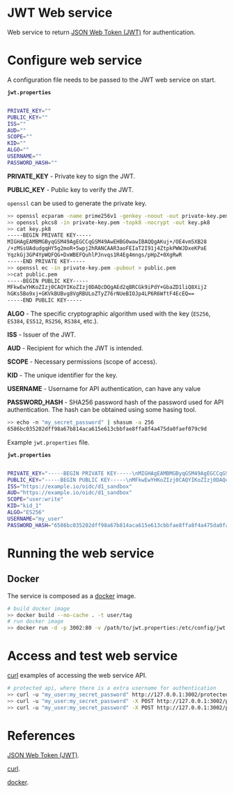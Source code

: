 # JWT Web service

Web service to return [JSON Web Token (JWT)](https://auth0.com/docs/secure/tokens/json-web-tokens) for authentication.

# Configure web service

A configuration file needs to be passed to the JWT web service on start.

**`jwt.properties`**
```bash

PRIVATE_KEY=""
PUBLIC_KEY=""
ISS=""
AUD=""
SCOPE=""
KID=""
ALGO=""
USERNAME=""
PASSWORD_HASH=""
```

**PRIVATE_KEY** - Private key to sign the JWT.

**PUBLIC_KEY** - Public key to verify the JWT.

`openssl` can be used to generate the private key.

```bash
>> openssl ecparam -name prime256v1 -genkey -noout -out private-key.pem
>> openssl pkcs8 -in private-key.pem -topk8 -nocrypt -out key.pk8
>> cat key.pk8
-----BEGIN PRIVATE KEY-----
MIGHAgEAMBMGByqGSM49AgEGCCqGSM49AwEHBG0wawIBAQQgAKuj+/OE4vm5XB28
/+zMSsUAdudgqHY5g2moR+5wpj2hRANCAAR3aoFEIaT2I91j4ZtpkPWWJDxeKPaE
YqzkGj3GP4YpWQFQG+DxWBEFQuhlPJnvqs1R4Eg4mngs/pHpZ+0XgRwR
-----END PRIVATE KEY-----
>> openssl ec -in private-key.pem -pubout > public.pem
>>cat public.pem
-----BEGIN PUBLIC KEY-----
MFkwEwYHKoZIzj0CAQYIKoZIzj0DAQcDQgAEd2qBRCGk9iPdY+GbaZD1liQ8Xij2
hGKs5Bo9xj+GKVkBUBvg8VgRBULoZTyZ76rNUeBIOJp4LP6R6WftF4EcEQ==
-----END PUBLIC KEY-----
```

**ALGO** - The specific cryptographic algorithm used with the key (`ES256`, `ES384`, `ES512`, `RS256`, `RS384`, etc.).

**ISS** - Issuer of the JWT.

**AUD** - Recipient for which the JWT is intended.

**SCOPE** - Necessary permissions (scope of access).

**KID** - The unique identifier for the key.

**USERNAME** - Username for API authentication, can have any value

**PASSWORD_HASH** - SHA256 password hash of the password used for API authentication. The hash can be obtained using some hasing tool.

```bash
>> echo -n "my_secret_password" | shasum -a 256
6586bc035202dff98a67b814aca615e613cbbfae8ffa8f4a475da0faef079c9d
```

Example `jwt.properties` file.

**`jwt.properties`**
```bash

PRIVATE_KEY="-----BEGIN PRIVATE KEY-----\nMIGHAgEAMBMGByqGSM49AgEGCCqGSM49AwEHBG0wawIBAQQgAKuj+/OE4vm5XB28/+zMSsUAdudgqHY5g2moR+5wpj2hRANCAAR3aoFEIaT2I91j4ZtpkPWWJDxeKPaEYqzkGj3GP4YpWQFQG+DxWBEFQuhlPJnvqs1R4Eg4mngs/pHpZ+0XgRwR\n-----END PRIVATE KEY-----"
PUBLIC_KEY="-----BEGIN PUBLIC KEY-----\nMFkwEwYHKoZIzj0CAQYIKoZIzj0DAQcDQgAEd2qBRCGk9iPdY+GbaZD1liQ8Xij2hGKs5Bo9xj+GKVkBUBvg8VgRBULoZTyZ76rNUeBIOJp4LP6R6WftF4EcEQ==\n-----END PUBLIC KEY-----"
ISS="https://example.io/oidc/d1_sandbox"
AUD="https://example.io/oidc/d1_sandbox"
SCOPE="user:write"
KID="kid_1"
ALGO="ES256"
USERNAME="my_user"
PASSWORD_HASH="6586bc035202dff98a67b814aca615e613cbbfae8ffa8f4a475da0faef079c9d"
```

# Running the web service

## Docker

The service is composed as a [docker](https://www.docker.com) image.

```bash
# build docker image
>> docker build --no-cache . -t user/tag
# run docker image
>> docker run -d -p 3002:80 -v /path/to/jwt.properties:/etc/config/jwt.properties user/tag
```

# Access and test web service

[curl](https://curl.se) examples of accessing the web service API.

```bash
# protected api, where there is a extra username for authentication
>> curl -u "my_user:my_secret_password" http://127.0.0.1:3002/protected/sandbox/jwt/<consumer_id>
>> curl -u "my_user:my_secret_password" -X POST http://127.0.0.1:3002/protected/sandbox/jwt/ -H "Content-Type: application/json" -d '{"consumer_id" : "<consumer_id>"}'
>> curl -u "my_user:my_secret_password" -X POST http://127.0.0.1:3002/protected/sandbox/validate/ -H "Content-Type: application/json" -d '{"jwt" : "<jwt>"}'
```

# References

[JSON Web Token (JWT)](https://auth0.com/docs/secure/tokens/json-web-tokens).

[curl](https://curl.se).

[docker](https://www.docker.com).
